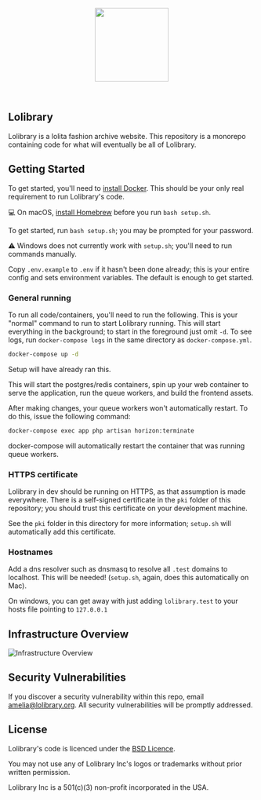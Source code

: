 <p align="center"><img height="150" src="/.github/banner.png"></p>
<p align="center">
  <a href="https://patreon.com/lolibrary" title="Support us on Patreon"><img src="/.github/patreon-donate-orange.svg" alt=""></a>
  <a href="https://semaphoreci.com/ameliaikeda/lolibrary" title="Build Status"><img src="https://semaphoreci.com/api/v1/ameliaikeda/lolibrary/branches/master/badge.svg" alt=""></a>
  <a href="https://codeclimate.com/github/lolibrary/lolibrary/maintainability" title="Project Maintainability Score on Code Climate"><img src="https://api.codeclimate.com/v1/badges/4d4b0fa8d8f9d80a00a9/maintainability" alt=""></a>
</p>

## Lolibrary

Lolibrary is a lolita fashion archive website. This repository is a monorepo containing code for what will eventually be all of Lolibrary.


## Getting Started

To get started, you'll need to [install Docker](https://www.docker.com/community-edition). This should be your only real requirement to run Lolibrary's code.

💻 On macOS, [install Homebrew](https://brew.sh) before you run `bash setup.sh`.

To get started, run `bash setup.sh`; you may be prompted for your password.

⚠️ Windows does not currently work with `setup.sh`; you'll need to run commands manually.

Copy `.env.example` to `.env` if it hasn't been done already; this is your entire config and sets environment variables. The default is enough to get started.

### General running

To run all code/containers, you'll need to run the following. This is your "normal" command to run to start Lolibrary running. This will start everything in the background; to start in the foreground just omit `-d`. To see logs, run `docker-compose logs` in the same directory as `docker-compose.yml`.

```sh
docker-compose up -d
```

Setup will have already ran this.

This will start the postgres/redis containers, spin up your web container to serve the application, run the queue workers, and build the frontend assets.

After making changes, your queue workers won't automatically restart. To do this, issue the following command:

```sh
docker-compose exec app php artisan horizon:terminate
```

docker-compose will automatically restart the container that was running queue workers.

### HTTPS certificate

Lolibrary in dev should be running on HTTPS, as that assumption is made everywhere. There is a self-signed certificate in the `pki` folder of this repository; you should trust this certificate on your development machine.

See the `pki` folder in this directory for more information; `setup.sh` will automatically add this certificate.

### Hostnames

Add a dns resolver such as dnsmasq to resolve all `.test` domains to localhost. This will be needed! (`setup.sh`, again, does this automatically on Mac).

On windows, you can get away with just adding `lolibrary.test` to your hosts file pointing to `127.0.0.1`

## Infrastructure Overview

![Infrastructure Overview](https://github.com/ChunCVL/lolibrary/blob/master/InfrastructureAnalysis.png)

## Security Vulnerabilities

If you discover a security vulnerability within this repo, email [amelia@lolibrary.org](mailto:amelia@lolibrary.org). All security vulnerabilities will be promptly addressed.

## License

Lolibrary's code is licenced under the [BSD Licence](https://opensource.org/licenses/BSD-3-Clause).

You may not use any of Lolibrary Inc's logos or trademarks without prior written permission.

Lolibrary Inc is a 501(c)(3) non-profit incorporated in the USA.
